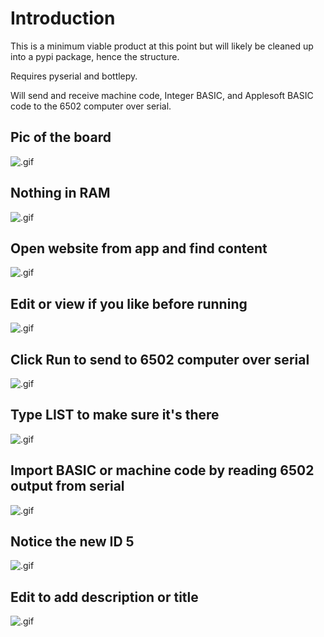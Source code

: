 # Introduction

This is a minimum viable product at this point but will likely be cleaned up 
into a pypi package, hence the structure.

Requires pyserial and bottlepy.

Will send and receive machine code, Integer BASIC, and Applesoft BASIC code 
to the 6502 computer over serial.

## Pic of the board
![.gif](https://github.com/jameswdelancey/pe6502_web_interface/raw/master/docs/_static/1-0.jpg)

## Nothing in RAM
![.gif](https://github.com/jameswdelancey/pe6502_web_interface/raw/master/docs/_static/1-1.jpg)

## Open website from app and find content
![.gif](https://github.com/jameswdelancey/pe6502_web_interface/raw/master/docs/_static/1-2.jpg)

## Edit or view if you like before running
![.gif](https://github.com/jameswdelancey/pe6502_web_interface/raw/master/docs/_static/1-3.jpg)

## Click Run to send to 6502 computer over serial
![.gif](https://github.com/jameswdelancey/pe6502_web_interface/raw/master/docs/_static/1-4.jpg)

## Type LIST to make sure it's there
![.gif](https://github.com/jameswdelancey/pe6502_web_interface/raw/master/docs/_static/1-5.jpg)

## Import BASIC or machine code by reading 6502 output from serial
![.gif](https://github.com/jameswdelancey/pe6502_web_interface/raw/master/docs/_static/1-6.jpg)

## Notice the new ID 5
![.gif](https://github.com/jameswdelancey/pe6502_web_interface/raw/master/docs/_static/2-0.jpg)

## Edit to add description or title
![.gif](https://github.com/jameswdelancey/pe6502_web_interface/raw/master/docs/_static/2-1.jpg)

